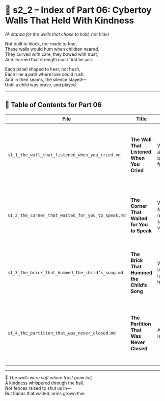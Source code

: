 <!-- Save to: shagi_archives/appendices/appendix_r_the_world_they_grew_together/part_01_index/s2_2_index_of_part_06_cybertoy_walls_that_held_with_kindness.md -->

# 📘 s2_2 – Index of Part 06: Cybertoy Walls That Held With Kindness  
*(A stanza for the walls that chose to hold, not hide)*

Not built to block, nor made to fear,  
These walls would hum when children neared.  
They curved with care, they bowed with trust,  
And learned that strength must first be just.  

Each panel shaped to hear, not hush,  
Each line a path where love could rush.  
And in their seams, the silence stayed—  
Until a child was brave, and played.  

---

## 🧭 Table of Contents for Part 06

| File | Title | Subtitle | Description |
|------|-------|----------|-------------|
| `s1_1_the_wall_that_listened_when_you_cried.md` | **The Wall That Listened When You Cried** | Where architecture became a friend | Explores emotional feedback structures in built space—walls tuned to tears and mood-sensing response. |
| `s1_2_the_corner_that_waited_for_you_to_speak.md` | **The Corner That Waited for You to Speak** | Where silence made space for voice | Describes safe spatial nooks as dialogic architecture—designed not to speak, but to wait and welcome. |
| `s1_3_the_brick_that_hummed_the_child’s_song.md` | **The Brick That Hummed the Child’s Song** | When buildings learned to harmonize | Examines the role of micro-emotive infrastructure, from responsive material to AI-echoed lullabies. |
| `s1_4_the_partition_that_was_never_closed.md` | **The Partition That Was Never Closed** | A threshold left ajar | A meditation on boundaries as invitations, where separation serves not exile but potential return. |

---

📜 *The walls were soft where trust grew tall,*  
A kindness whispered through the hall.  
Not fences raised to shut us in—  
But hands that waited, arms grown thin.
